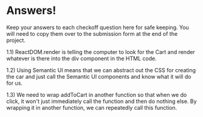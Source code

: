 # Answers!
Keep your answers to each checkoff question here for safe keeping. You will need to copy them over to the submission form at the end of the project. 

1.1) ReactDOM.render is telling the computer to look for the Cart and render whatever is there into the div component in the HTML code.

1.2) Using Semantic UI means that we can abstract out the CSS for creating the car and just call the Semantic UI components and know what it will do for us.

1.3) We need to wrap addToCart in another function so that when we do click, it won't just immediately call the function and then do nothing else. By wrapping it in another function, we can repeatedly call this function.